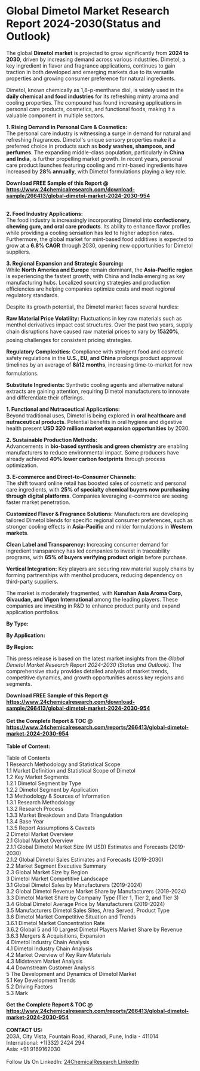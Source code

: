 <h1>Global Dimetol Market Research Report 2024-2030(Status and Outlook)</h1><p>The global <strong>Dimetol market</strong> is projected to grow significantly from <strong>2024 to 2030</strong>, driven by increasing demand across various industries. Dimetol, a key ingredient in flavor and fragrance applications, continues to gain traction in both developed and emerging markets due to its versatile properties and growing consumer preference for natural ingredients.</p><p>Dimetol, known chemically as 1,8-p-menthane diol, is widely used in the <strong>daily chemical and food industries</strong> for its refreshing minty aroma and cooling properties. The compound has found increasing applications in personal care products, cosmetics, and functional foods, making it a valuable component in multiple sectors.</p><p><strong>1. Rising Demand in Personal Care &amp; Cosmetics:</strong><br>
The personal care industry is witnessing a surge in demand for natural and refreshing fragrances. Dimetol's unique sensory properties make it a preferred choice in products such as <strong>body washes, shampoos, and perfumes</strong>. The expanding middle-class population, particularly in <strong>China and India</strong>, is further propelling market growth. In recent years, personal care product launches featuring cooling and mint-based ingredients have increased by <strong>28% annually</strong>, with Dimetol formulations playing a key role.</p><div><b>Download FREE Sample of this Report @ 
            <a href="https://www.24chemicalresearch.com/download-sample/266413/global-dimetol-market-2024-2030-954">
            https://www.24chemicalresearch.com/download-sample/266413/global-dimetol-market-2024-2030-954</a></b></div><br><p><strong>2. Food Industry Applications:</strong><br>
The food industry is increasingly incorporating Dimetol into <strong>confectionery, chewing gum, and oral care products</strong>. Its ability to enhance flavor profiles while providing a cooling sensation has led to higher adoption rates. Furthermore, the global market for mint-based food additives is expected to grow at a <strong>6.8% CAGR</strong> through 2030, opening new opportunities for Dimetol suppliers.</p><p><strong>3. Regional Expansion and Strategic Sourcing:</strong><br>
While <strong>North America and Europe</strong> remain dominant, the <strong>Asia-Pacific region</strong> is experiencing the fastest growth, with China and India emerging as key manufacturing hubs. Localized sourcing strategies and production efficiencies are helping companies optimize costs and meet regional regulatory standards.</p><p>Despite its growth potential, the Dimetol market faces several hurdles:</p><p><strong>Raw Material Price Volatility:</strong> Fluctuations in key raw materials such as menthol derivatives impact cost structures. Over the past two years, supply chain disruptions have caused raw material prices to vary by <strong>15â20%</strong>, posing challenges for consistent pricing strategies.</p><p><strong>Regulatory Complexities:</strong> Compliance with stringent food and cosmetic safety regulations in the <strong>U.S., EU, and China</strong> prolongs product approval timelines by an average of <strong>8â12 months</strong>, increasing time-to-market for new formulations.</p><p><strong>Substitute Ingredients:</strong> Synthetic cooling agents and alternative natural extracts are gaining attention, requiring Dimetol manufacturers to innovate and differentiate their offerings.</p><p><strong>1. Functional and Nutraceutical Applications:</strong><br>
Beyond traditional uses, Dimetol is being explored in <strong>oral healthcare and nutraceutical products</strong>. Potential benefits in oral hygiene and digestive health present <strong>USD 320 million market expansion opportunities</strong> by 2030.</p><p><strong>2. Sustainable Production Methods:</strong><br>
Advancements in <strong>bio-based synthesis and green chemistry</strong> are enabling manufacturers to reduce environmental impact. Some producers have already achieved <strong>40% lower carbon footprints</strong> through process optimization.</p><p><strong>3. E-commerce and Direct-to-Consumer Channels:</strong><br>
The shift toward online retail has boosted sales of cosmetic and personal care ingredients, with <strong>25% of specialty chemical buyers now purchasing through digital platforms</strong>. Companies leveraging e-commerce are seeing faster market penetration.</p><p><strong>Customized Flavor &amp; Fragrance Solutions:</strong> Manufacturers are developing tailored Dimetol blends for specific regional consumer preferences, such as stronger cooling effects in <strong>Asia-Pacific</strong> and milder formulations in <strong>Western markets</strong>.</p><p><strong>Clean Label and Transparency:</strong> Increasing consumer demand for ingredient transparency has led companies to invest in traceability programs, with <strong>65% of buyers verifying product origin</strong> before purchase.</p><p><strong>Vertical Integration:</strong> Key players are securing raw material supply chains by forming partnerships with menthol producers, reducing dependency on third-party suppliers.</p><p>The market is moderately fragmented, with <strong>Kunshan Asia Aroma Corp, Givaudan, and Vigon International</strong> among the leading players. These companies are investing in R&amp;D to enhance product purity and expand application portfolios.</p><p><strong>By Type:</strong></p><p><strong>By Application:</strong></p><p><strong>By Region:</strong></p><p>This press release is based on the latest market insights from the <em>Global Dimetol Market Research Report 2024-2030 (Status and Outlook)</em>. The comprehensive study provides detailed analysis of market trends, competitive dynamics, and growth opportunities across key regions and segments.</p><div><b>Download FREE Sample of this Report @ 
            <a href="https://www.24chemicalresearch.com/download-sample/266413/global-dimetol-market-2024-2030-954">
            https://www.24chemicalresearch.com/download-sample/266413/global-dimetol-market-2024-2030-954</a></b></div><br><div><b>Get the Complete Report & TOC @ 
            <a href="https://www.24chemicalresearch.com/reports/266413/global-dimetol-market-2024-2030-954">
            https://www.24chemicalresearch.com/reports/266413/global-dimetol-market-2024-2030-954</a></b></div><br>
            <b>Table of Content:</b><p>Table of Contents<br />
1 Research Methodology and Statistical Scope<br />
1.1 Market Definition and Statistical Scope of Dimetol<br />
1.2 Key Market Segments<br />
1.2.1 Dimetol Segment by Type<br />
1.2.2 Dimetol Segment by Application<br />
1.3 Methodology & Sources of Information<br />
1.3.1 Research Methodology<br />
1.3.2 Research Process<br />
1.3.3 Market Breakdown and Data Triangulation<br />
1.3.4 Base Year<br />
1.3.5 Report Assumptions & Caveats<br />
2 Dimetol Market Overview<br />
2.1 Global Market Overview<br />
2.1.1 Global Dimetol Market Size (M USD) Estimates and Forecasts (2019-2030)<br />
2.1.2 Global Dimetol Sales Estimates and Forecasts (2019-2030)<br />
2.2 Market Segment Executive Summary<br />
2.3 Global Market Size by Region<br />
3 Dimetol Market Competitive Landscape<br />
3.1 Global Dimetol Sales by Manufacturers (2019-2024)<br />
3.2 Global Dimetol Revenue Market Share by Manufacturers (2019-2024)<br />
3.3 Dimetol Market Share by Company Type (Tier 1, Tier 2, and Tier 3)<br />
3.4 Global Dimetol Average Price by Manufacturers (2019-2024)<br />
3.5 Manufacturers Dimetol Sales Sites, Area Served, Product Type<br />
3.6 Dimetol Market Competitive Situation and Trends<br />
3.6.1 Dimetol Market Concentration Rate<br />
3.6.2 Global 5 and 10 Largest Dimetol Players Market Share by Revenue<br />
3.6.3 Mergers & Acquisitions, Expansion<br />
4 Dimetol Industry Chain Analysis<br />
4.1 Dimetol Industry Chain Analysis<br />
4.2 Market Overview of Key Raw Materials<br />
4.3 Midstream Market Analysis<br />
4.4 Downstream Customer Analysis<br />
5 The Development and Dynamics of Dimetol Market <br />
5.1 Key Development Trends<br />
5.2 Driving Factors<br />
5.3 Mark</p><div><b>Get the Complete Report & TOC @ 
            <a href="https://www.24chemicalresearch.com/reports/266413/global-dimetol-market-2024-2030-954">
            https://www.24chemicalresearch.com/reports/266413/global-dimetol-market-2024-2030-954</a></b></div><br><b>CONTACT US:</b><br>
            203A, City Vista, Fountain Road, Kharadi, Pune, India - 411014<br>
            International: +1(332) 2424 294<br>
            Asia: +91 9169162030 <br><br>
            Follow Us On LinkedIn: <a href="https://www.linkedin.com/company/24chemicalresearch/">24ChemicalResearch LinkedIn</a>